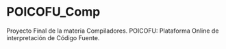 # POICOFU_Comp
Proyecto Final de la materia Compiladores. POICOFU: Plataforma Online de interpretación de Código Fuente.
